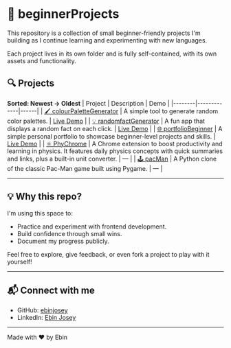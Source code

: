 # 🧪 beginnerProjects

This repository is a collection of small beginner-friendly projects I'm building as I continue learning and experimenting with new languages.

Each project lives in its own folder and is fully self-contained, with its own assets and functionality.

## 🔍 Projects

**Sorted: Newest → Oldest**
| Project | Description | Demo |
|--------|-------------|------|
| [🖌️ colourPaletteGenerator](./colourPaletteGenerator) | A simple tool to generate random color palettes. | [Live Demo](https://colourpalettegenerator1-ej.netlify.app/) |
| [💡 randomfactGenerator](./randomfactGenerator) | A fun app that displays a random fact on each click. | [Live Demo](https://randomfactgenerator1-ej.netlify.app/) |
| [🌐 portfolioBeginner](./portfolioBeginner) | A simple personal portfolio to showcase beginner-level projects and skills. | [Live Demo](https://portfoliobeginner1-ej.netlify.app) |
| [⚛️ PhyChrome](./PhyChrome) | A Chrome extension to boost productivity and learning in physics. It features daily physics concepts with quick summaries and links, plus a built-in unit converter. | — |
| [🕹️ pacMan](./pacMan) | A Python clone of the classic Pac-Man game built using Pygame. | — |


---

## 💡 Why this repo?

I'm using this space to:
- Practice and experiment with frontend development.
- Build confidence through small wins.
- Document my progress publicly.

Feel free to explore, give feedback, or even fork a project to play with it yourself!

---

## 📬 Connect with me

- GitHub: [ebinjosey](https://github.com/ebinjosey)
- LinkedIn: [Ebin Josey](https://www.linkedin.com/in/ebinjosey)

---

Made with ❤️ by Ebin
